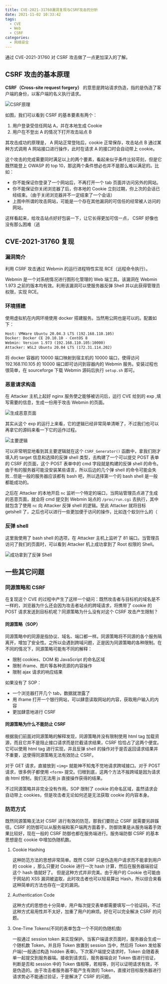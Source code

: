 ```yaml
---
title: CVE-2021-31760漏洞复现与CSRF攻击的分析
date: 2021-11-02 10:33:42
tags:
  - CVE
  - Web
  - CSRF
categories:
  - 网络安全
---
```


通过 CVE-2021-31760 对 CSRF 攻击做了一点更加深入的了解。

<!-- more -->

## CSRF 攻击的基本原理

**CSRF（Cross-site request forgery）** 的意思是跨站请求伪造，指的是伪造了客户端的身份，以客户端的名义执行请求。

![CSRF原理](CVE-2021-31760漏洞复现与CSRF攻击的分析/CSRF原理.jpg)

如图，我们可以看到 CSRF 的基本要素有两个：

1. 用户登录受信任网站 A，并在本地生成 Cookie
2. 用户在不登出 A 的情况下打开攻击站点 B

其攻击成功的原理是， A 网站正常登陆后，cookie 正常保存，攻击站点 B 通过某种方式调用 A 网站接口进行操作，此时在请求 A 的接口时会自动带上 cookie。

这个攻击的完成需要同时满足以上的两个要素，看起来似乎条件比较苛刻，但是它既然能登上 OWASP 的 top 10，那这两个条件想必也并不是那么难以满足的。比如：

- 你不能保证你登录了一个网站后，不再打开一个 tab 页面并访问另外的网站。
- 你不能保证你关闭浏览器了后，你本地的 Cookie 立刻过期，你上次的会话已经结束。（由于关闭浏览器并不一定结束了一个会话）
- 上图中所谓的攻击网站，可能是一个存在其他漏洞的可信任的经常被人访问的网站。

这样看起来，给攻击站点好好包装一下，让它长得更加可信一点， CSRF 好像也没有那么困难（逃

## CVE-2021-31760 复现

### 漏洞简介

利用 CSRF 攻击通过 Webmin 的运行进程特性实现 RCE（远程命令执行）。

Webmin 是一个对系统情况进行图形化管理的 Web 端工具。该漏洞在 Webmin 1.973 之前的版本均有效。利用该漏洞可以使服务器反弹 Shell 并以此获得管理员权限，实现 RCE。

### 环境搭建

使用虚拟机在内网环境使用 docker 搭建服务。当然用公网也是可以的。配置如下：

```txt
Host: VMWare Ubuntu 20.04.3 LTS (192.168.110.105)
Docker: Docker CE 20.10.10 - CentOS 8
Webmin: Version 1.973 (192.168.110.105:10000)
Attacker: WSL2 Ubuntu 20.04 LTS (172.31.114.202)
```

将 docker 容器的 10000 端口映射到宿主机的 10000 端口，使得访问 192.168.110.105 的 10000 端口即可访问到容器内的 Webmin 服务。安装过程也很简单，在 sourceforge 下载 Webmin 源码后执行 `setup.sh` 即可。

### 恶意请求构造

在 Attacker 主机上起好 nginx 服务使之能够被访问后，运行 CVE 给到的 exp ,填写需要的信息，生成一份用于攻击 Webmin 的页面。

![生成恶意页面](CVE-2021-31760漏洞复现与CSRF攻击的分析/生成恶意页面.jpg)

其实从这个 exp 的运行上来看，它的逻辑已经非常简单清晰了，不过我们也可以再拿它的源码来看一下它的运作过程。

![主要逻辑](CVE-2021-31760漏洞复现与CSRF攻击的分析/主要逻辑.jpg)

可以非常明显地看到其主要逻辑就在这个 `CSRF_Generator()` 函数中，拿我们刚才填入的 target 信息和选择的反弹 shell 类型，去构建了一个可以提交 POST 表单的 CSRF 的页面，这个 POST 表单中的 cmd 字段就是构建的反弹 shell 的命令。由于有的服务器可能没安装某些语言，所以后边的几个弹 shell 的命令可能会失败...但是一般的服务器应该都有 bash 吧，所以选择第一个的 bash shell 是一般都能成功的。

之后在 Attacker 的本地开启 `nc` 监听一个特定的端口，当网站管理员点进了生成的恶意页面，就会将 cmd 提交到 Webmin 站点的 `/proc/run.cgi` 去执行，其中就包含了使用 `nc` 向 Attacker 反弹 shell 的逻辑。至此 Attacker 就将目标 getshell 了，之后也可以进行一些更加便于访问的操作，比如连个蚁剑什么的（

### 反弹 shell

这里我使用了 bash shell 的选项，在 Attacker 主机上监听了 81 端口。当管理员访问了我们的页面时，可以看到 Attacker 机上成功拿到了 Root 权限的 Shell。

![成功拿到了反弹 Shell](CVE-2021-31760漏洞复现与CSRF攻击的分析/GetShell.jpg)

## 一些其它问题

### 同源策略和 CSRF

在复现这个 CVE 的过程中产生了这样一个疑问：既然攻击者与目标机的域名是不一样的，浏览器为什么还会因为攻击者站点的跨域请求，将携带了 cookie 的 POST 请求发送到目标机呢？同源策略为什么没有对这个 CSRF 攻击产生限制？

#### 同源策略（SOP）

同源策略中的同源是指协议、域名、端口都一样。同源策略将不同源的各个服务隔离开，增加了安全性。之所以会遇到跨域问题，正是因为同源策略的各种限制。在不同的情况下，同源策略可能有不同的解释：

- 限制 cookies、DOM 和 JavaScript 的命名区域
- 限制 iframe、图片等各种资源的内容操作
- 限制 ajax 请求的响应结果

如果没有了 SOP：

- 一个浏览器打开几个 tab，数据就泄露了
- 用 iframe 打开一个银行网站，可以肆意读取网站的内容，获取用户输入的内容
- 更加肆意地进行 CSRF

#### 同源策略为什么不能防止 CSRF

根据我们前面对同源策略的解释发现，同源策略并没有限制使用 html tag 加载资源，而且它并不是阻止接口请求而是拦截请求结果，CSRF 恰恰占了这两个便宜。它可以使用 html tag 进行实现，并且反弹 shell 的操作对于是否返回请求结果并不重要，这使得同源策略无法有效防止 CSRF。

对于 GET 请求，直接放到 `<img>` 就能神不知鬼不觉地请求跨域接口。对于 POST 请求，很多例子都使用 `<form>` 提交。归根到底，这两个方法不报跨域是因为请求由 html 控制，我们无法用 js 直接操作获得的结果。

不过同源策略并非完全没有作用。SOP 限制了 cookie 的命名区域，虽然请求会自动带上 cookies，但是攻击者无论如何还是无法获取 cookie 的内容本身。

### 防范方式

既然同源策略无法对 CSRF 进行有效的防范，那我们要防止 CSRF 就需要另辟蹊径。CSRF 的防御可以从服务端和客户端两方面着手，防御效果是从服务端着手效果比较好，现在一般的 CSRF 防御也都在服务端进行。服务端防御 CSRF 的基本思想是在 cookie 中增加伪随机数。

1. Cookie Hashing

   这种防范方法的思想非常简单。既然 CSRF 只是伪造用户请求而不能拿到用户的 cookie
   ，那么只要对 Cookie 进行一次 hash 计算，然后在服务器端验证这个 hash 值就好了。
   但是这种方式并非完美。由于用户的 Cookie 也可能由于网站的 XSS 漏洞被盗取，此时攻击者也可以轻易算出 Hash，所以综合来看这种简单的方法也存在一定的漏洞。

2. Authentication Code

   这种方式的思想也十分简单，用户每次提交表单都需要填写一个验证码，不过这种方式易用性并不太好，加重了用户的麻烦。好在可以完全解决 CSRF 的问题。

3. One-Time Tokens(不同的表单包含一个不同的伪随机值)

   一般通过 session token 来实现保护。当客户端请求页面时，服务器会生成一个随机数 Token，并且将 Token 放置到 session 当中，然后将 Token 发给客户端(一般通过构造 hidden 表单)。下次客户端提交请求时，Token 会随着表单一起提交到服务器端。接收到请求后，服务器端会对 Token 值进行验证，判断是否和 session 中的 Token 值相等，若相等，则可以证明请求有效，不是伪造的。由于攻击者服务器不能产生有效的 Token，直接对目标服务器进行请求势必不能通过验证，于是解决了 CSRF 的问题。
